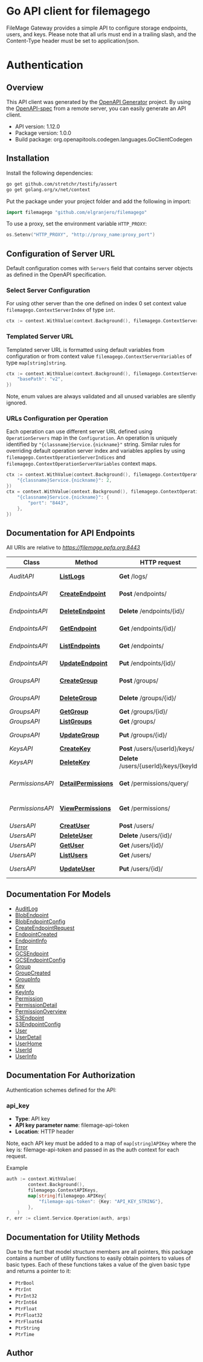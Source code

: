 # Go API client for filemagego

FileMage Gateway provides a simple API to configure storage endpoints, users, and keys. Please note that all urls must end in a trailing slash, and the Content-Type header must be set to application/json.

# Authentication

<!-- ReDoc-Inject: <security-definitions> -->

## Overview
This API client was generated by the [OpenAPI Generator](https://openapi-generator.tech) project.  By using the [OpenAPI-spec](https://www.openapis.org/) from a remote server, you can easily generate an API client.

- API version: 1.12.0
- Package version: 1.0.0
- Build package: org.openapitools.codegen.languages.GoClientCodegen

## Installation

Install the following dependencies:

```sh
go get github.com/stretchr/testify/assert
go get golang.org/x/net/context
```

Put the package under your project folder and add the following in import:

```go
import filemagego "github.com/elgranjero/filemagego"
```

To use a proxy, set the environment variable `HTTP_PROXY`:

```go
os.Setenv("HTTP_PROXY", "http://proxy_name:proxy_port")
```

## Configuration of Server URL

Default configuration comes with `Servers` field that contains server objects as defined in the OpenAPI specification.

### Select Server Configuration

For using other server than the one defined on index 0 set context value `filemagego.ContextServerIndex` of type `int`.

```go
ctx := context.WithValue(context.Background(), filemagego.ContextServerIndex, 1)
```

### Templated Server URL

Templated server URL is formatted using default variables from configuration or from context value `filemagego.ContextServerVariables` of type `map[string]string`.

```go
ctx := context.WithValue(context.Background(), filemagego.ContextServerVariables, map[string]string{
	"basePath": "v2",
})
```

Note, enum values are always validated and all unused variables are silently ignored.

### URLs Configuration per Operation

Each operation can use different server URL defined using `OperationServers` map in the `Configuration`.
An operation is uniquely identified by `"{classname}Service.{nickname}"` string.
Similar rules for overriding default operation server index and variables applies by using `filemagego.ContextOperationServerIndices` and `filemagego.ContextOperationServerVariables` context maps.

```go
ctx := context.WithValue(context.Background(), filemagego.ContextOperationServerIndices, map[string]int{
	"{classname}Service.{nickname}": 2,
})
ctx = context.WithValue(context.Background(), filemagego.ContextOperationServerVariables, map[string]map[string]string{
	"{classname}Service.{nickname}": {
		"port": "8443",
	},
})
```

## Documentation for API Endpoints

All URIs are relative to *https://filemage.ppfa.org:8443*

Class | Method | HTTP request | Description
------------ | ------------- | ------------- | -------------
*AuditAPI* | [**ListLogs**](docs/AuditAPI.md#listlogs) | **Get** /logs/ | Get audit log entries
*EndpointsAPI* | [**CreateEndpoint**](docs/EndpointsAPI.md#createendpoint) | **Post** /endpoints/ | Create endpoint
*EndpointsAPI* | [**DeleteEndpoint**](docs/EndpointsAPI.md#deleteendpoint) | **Delete** /endpoints/{id}/ | Delete endpoint
*EndpointsAPI* | [**GetEndpoint**](docs/EndpointsAPI.md#getendpoint) | **Get** /endpoints/{id}/ | Get endpoint
*EndpointsAPI* | [**ListEndpoints**](docs/EndpointsAPI.md#listendpoints) | **Get** /endpoints/ | List endpoints
*EndpointsAPI* | [**UpdateEndpoint**](docs/EndpointsAPI.md#updateendpoint) | **Put** /endpoints/{id}/ | Update endpoint
*GroupsAPI* | [**CreateGroup**](docs/GroupsAPI.md#creategroup) | **Post** /groups/ | Create group
*GroupsAPI* | [**DeleteGroup**](docs/GroupsAPI.md#deletegroup) | **Delete** /groups/{id}/ | Delete group
*GroupsAPI* | [**GetGroup**](docs/GroupsAPI.md#getgroup) | **Get** /groups/{id}/ | Get group
*GroupsAPI* | [**ListGroups**](docs/GroupsAPI.md#listgroups) | **Get** /groups/ | List groups
*GroupsAPI* | [**UpdateGroup**](docs/GroupsAPI.md#updategroup) | **Put** /groups/{id}/ | Update group
*KeysAPI* | [**CreateKey**](docs/KeysAPI.md#createkey) | **Post** /users/{userId}/keys/ | Add key
*KeysAPI* | [**DeleteKey**](docs/KeysAPI.md#deletekey) | **Delete** /users/{userId}/keys/{keyId}/ | Delete key
*PermissionsAPI* | [**DetailPermissions**](docs/PermissionsAPI.md#detailpermissions) | **Get** /permissions/query/ | Folder permission detail
*PermissionsAPI* | [**ViewPermissions**](docs/PermissionsAPI.md#viewpermissions) | **Get** /permissions/ | Folder permissions overview
*UsersAPI* | [**CreatUser**](docs/UsersAPI.md#creatuser) | **Post** /users/ | Create user
*UsersAPI* | [**DeleteUser**](docs/UsersAPI.md#deleteuser) | **Delete** /users/{id}/ | Delete user
*UsersAPI* | [**GetUser**](docs/UsersAPI.md#getuser) | **Get** /users/{id}/ | Get user
*UsersAPI* | [**ListUsers**](docs/UsersAPI.md#listusers) | **Get** /users/ | List users
*UsersAPI* | [**UpdateUser**](docs/UsersAPI.md#updateuser) | **Put** /users/{id}/ | Update user


## Documentation For Models

 - [AuditLog](docs/AuditLog.md)
 - [BlobEndpoint](docs/BlobEndpoint.md)
 - [BlobEndpointConfig](docs/BlobEndpointConfig.md)
 - [CreateEndpointRequest](docs/CreateEndpointRequest.md)
 - [EndpointCreated](docs/EndpointCreated.md)
 - [EndpointInfo](docs/EndpointInfo.md)
 - [Error](docs/Error.md)
 - [GCSEndpoint](docs/GCSEndpoint.md)
 - [GCSEndpointConfig](docs/GCSEndpointConfig.md)
 - [Group](docs/Group.md)
 - [GroupCreated](docs/GroupCreated.md)
 - [GroupInfo](docs/GroupInfo.md)
 - [Key](docs/Key.md)
 - [KeyInfo](docs/KeyInfo.md)
 - [Permission](docs/Permission.md)
 - [PermissionDetail](docs/PermissionDetail.md)
 - [PermissionOverview](docs/PermissionOverview.md)
 - [S3Endpoint](docs/S3Endpoint.md)
 - [S3EndpointConfig](docs/S3EndpointConfig.md)
 - [User](docs/User.md)
 - [UserDetail](docs/UserDetail.md)
 - [UserHome](docs/UserHome.md)
 - [UserId](docs/UserId.md)
 - [UserInfo](docs/UserInfo.md)


## Documentation For Authorization


Authentication schemes defined for the API:
### api_key

- **Type**: API key
- **API key parameter name**: filemage-api-token
- **Location**: HTTP header

Note, each API key must be added to a map of `map[string]APIKey` where the key is: filemage-api-token and passed in as the auth context for each request.

Example

```go
auth := context.WithValue(
		context.Background(),
		filemagego.ContextAPIKeys,
		map[string]filemagego.APIKey{
			"filemage-api-token": {Key: "API_KEY_STRING"},
		},
	)
r, err := client.Service.Operation(auth, args)
```


## Documentation for Utility Methods

Due to the fact that model structure members are all pointers, this package contains
a number of utility functions to easily obtain pointers to values of basic types.
Each of these functions takes a value of the given basic type and returns a pointer to it:

* `PtrBool`
* `PtrInt`
* `PtrInt32`
* `PtrInt64`
* `PtrFloat`
* `PtrFloat32`
* `PtrFloat64`
* `PtrString`
* `PtrTime`

## Author




